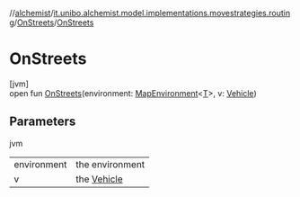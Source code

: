 //[alchemist](../../../index.md)/[it.unibo.alchemist.model.implementations.movestrategies.routing](../index.md)/[OnStreets](index.md)/[OnStreets](-on-streets.md)

# OnStreets

[jvm]\
open fun [OnStreets](-on-streets.md)(environment: [MapEnvironment](../../it.unibo.alchemist.model.interfaces/-map-environment/index.md)<[T](../../it.unibo.alchemist.model.implementations.movestrategies.target/-follow-target-on-map/index.md)>, v: [Vehicle](../../it.unibo.alchemist.model.interfaces/-vehicle/index.md))

## Parameters

jvm

| | |
|---|---|
| environment | the environment |
| v | the [Vehicle](../../it.unibo.alchemist.model.interfaces/-vehicle/index.md) |
